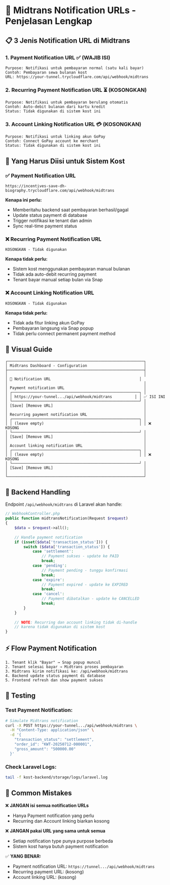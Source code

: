 # 🔔 Midtrans Notification URLs - Penjelasan Lengkap

## 📋 3 Jenis Notification URL di Midtrans

### 1. **Payment Notification URL** ✅ (WAJIB ISI)
```
Purpose: Notifikasi untuk pembayaran normal (satu kali bayar)
Contoh: Pembayaran sewa bulanan kost
URL: https://your-tunnel.trycloudflare.com/api/webhook/midtrans
```

### 2. **Recurring Payment Notification URL** ⏳ (KOSONGKAN)
```
Purpose: Notifikasi untuk pembayaran berulang otomatis
Contoh: Auto-debit bulanan dari kartu kredit
Status: Tidak digunakan di sistem kost ini
```

### 3. **Account Linking Notification URL** 💳 (KOSONGKAN)  
```
Purpose: Notifikasi untuk linking akun GoPay
Contoh: Connect GoPay account ke merchant
Status: Tidak digunakan di sistem kost ini
```

## 🎯 Yang Harus Diisi untuk Sistem Kost

### ✅ **Payment Notification URL**
```
https://incentives-save-dh-biography.trycloudflare.com/api/webhook/midtrans
```

**Kenapa ini perlu:**
- Memberitahu backend saat pembayaran berhasil/gagal
- Update status payment di database
- Trigger notifikasi ke tenant dan admin
- Sync real-time payment status

### ❌ **Recurring Payment Notification URL**
```
KOSONGKAN - Tidak digunakan
```

**Kenapa tidak perlu:**
- Sistem kost menggunakan pembayaran manual bulanan
- Tidak ada auto-debit recurring payment
- Tenant bayar manual setiap bulan via Snap

### ❌ **Account Linking Notification URL**
```
KOSONGKAN - Tidak digunakan  
```

**Kenapa tidak perlu:**
- Tidak ada fitur linking akun GoPay
- Pembayaran langsung via Snap popup
- Tidak perlu connect permanent payment method

## 📸 Visual Guide

```
┌────────────────────────────────────────────────────────────┐
│ Midtrans Dashboard - Configuration                         │
├────────────────────────────────────────────────────────────┤
│                                                            │
│ 🔔 Notification URL                                       │
│                                                            │
│ Payment notification URL                                   │
│ ┌────────────────────────────────────────────────────────┐ │
│ │ https://your-tunnel.../api/webhook/midtrans          │ │ ✅ ISI INI
│ └────────────────────────────────────────────────────────┘ │
│ [Save] [Remove URL]                                        │
│                                                            │
│ Recurring payment notification URL                         │
│ ┌────────────────────────────────────────────────────────┐ │
│ │ (leave empty)                                          │ │ ❌ KOSONG
│ └────────────────────────────────────────────────────────┘ │
│ [Save] [Remove URL]                                        │
│                                                            │
│ Account linking notification URL                           │
│ ┌────────────────────────────────────────────────────────┐ │
│ │ (leave empty)                                          │ │ ❌ KOSONG
│ └────────────────────────────────────────────────────────┘ │
│ [Save] [Remove URL]                                        │
│                                                            │
└────────────────────────────────────────────────────────────┘
```

## 🔧 Backend Handling

Endpoint `/api/webhook/midtrans` di Laravel akan handle:

```php
// WebhookController.php
public function midtransNotification(Request $request) 
{
    $data = $request->all();
    
    // Handle payment notification
    if (isset($data['transaction_status'])) {
        switch ($data['transaction_status']) {
            case 'settlement':
                // Payment sukses - update ke PAID
                break;
            case 'pending':
                // Payment pending - tunggu konfirmasi
                break;
            case 'expire':
                // Payment expired - update ke EXPIRED
                break;
            case 'cancel':
                // Payment dibatalkan - update ke CANCELLED
                break;
        }
    }
    
    // NOTE: Recurring dan account linking tidak di-handle
    // karena tidak digunakan di sistem kost
}
```

## ⚡ Flow Payment Notification

```
1. Tenant klik "Bayar" → Snap popup muncul
2. Tenant selesai bayar → Midtrans proses pembayaran
3. Midtrans kirim notifikasi ke: /api/webhook/midtrans
4. Backend update status payment di database
5. Frontend refresh dan show payment sukses
```

## 🧪 Testing

### Test Payment Notification:
```bash
# Simulate Midtrans notification
curl -X POST https://your-tunnel.../api/webhook/midtrans \
  -H "Content-Type: application/json" \
  -d '{
    "transaction_status": "settlement",
    "order_id": "KWT-20250712-000001",
    "gross_amount": "500000.00"
  }'
```

### Check Laravel Logs:
```bash
tail -f kost-backend/storage/logs/laravel.log
```

## 🚨 Common Mistakes

❌ **JANGAN isi semua notification URLs**
- Hanya Payment notification yang perlu
- Recurring dan Account linking biarkan kosong

❌ **JANGAN pakai URL yang sama untuk semua**
- Setiap notification type punya purpose berbeda
- Sistem kost hanya butuh payment notification

✅ **YANG BENAR:**
- Payment notification URL: `https://tunnel.../api/webhook/midtrans`
- Recurring payment URL: (kosong)  
- Account linking URL: (kosong)